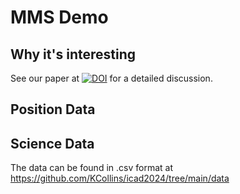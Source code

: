 # MMS Demo

## Why it's interesting
See our paper at [![DOI](https://zenodo.org/badge/DOI/10.5281/zenodo.11194310.svg)](https://doi.org/10.5281/zenodo.11194310) for a detailed discussion.

## Position Data


## Science Data
The data can be found in .csv format at https://github.com/KCollins/icad2024/tree/main/data
